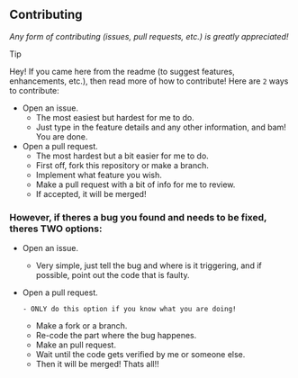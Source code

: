 ## Contributing

*Any form of contributing (issues, pull requests, etc.) is greatly appreciated!*

> [!TIP]
> Hey! If you came here from the readme (to suggest features, enhancements, etc.), then read more of how to contribute!
> Here are `2` ways to contribute:
> - Open an issue.
>    - The most easiest but hardest for me to do.
>    - Just type in the feature details and any other information, and bam! You are done.
> - Open a pull request.
>    - The most hardest but a bit easier for me to do.
>    - First off, fork this repository or make a branch.
>    - Implement what feature you wish.
>    - Make a pull request with a bit of info for me to review.
>    - If accepted, it will be merged!
> 
> ### However, if theres a bug you found and needs to be fixed, theres TWO options:
> - Open an issue.
>    - Very simple, just tell the bug and where is it triggering, and if possible, point out the code that is faulty.
> - Open a pull request.
> 
>       - ONLY do this option if you know what you are doing!
>    - Make a fork or a branch.
>    - Re-code the part where the bug happenes.
>    - Make an pull request.
>    - Wait until the code gets verified by me or someone else.
>    - Then it will be merged!
> Thats all!!
